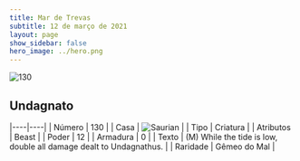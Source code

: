 ```yaml
---
title: Mar de Trevas
subtitle: 12 de março de 2021
layout: page
show_sidebar: false
hero_image: ../hero.png
---
```


![130](https://cdn.keyforgegame.com/media/card_front/pt/496_130_VC3W7CFHV833_pt.png)

## Undagnato

|----|----|
| Número | 130 |
| Casa | ![Saurian](https://archonarcana.com/images/thumb/9/9e/Saurian_P.png/22px-Saurian_P.png "Sauro") |
| Tipo | Criatura |
| Atributos | Beast |
| Poder | 12 |
| Armadura | 0 |
| Texto | (M) While the tide is low, double all damage dealt to Undagnathus. |
| Raridade | Gêmeo do Mal |
